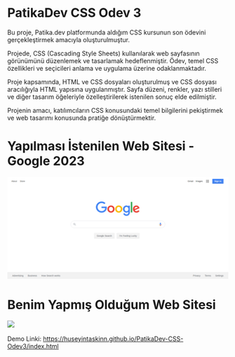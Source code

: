 # PatikaDev CSS Odev 3

Bu proje, Patika.dev platformunda aldığım CSS kursunun son ödevini gerçekleştirmek amacıyla oluşturulmuştur.

Projede, CSS (Cascading Style Sheets) kullanılarak web sayfasının görünümünü düzenlemek ve tasarlamak hedeflenmiştir. Ödev, temel CSS özellikleri ve seçicileri anlama ve uygulama üzerine odaklanmaktadır.

Proje kapsamında, HTML ve CSS dosyaları oluşturulmuş ve CSS dosyası aracılığıyla HTML yapısına uygulanmıştır. Sayfa düzeni, renkler, yazı stilleri ve diğer tasarım öğeleriyle özelleştirilerek istenilen sonuç elde edilmiştir.

Projenin amacı, katılımcıların CSS konusundaki temel bilgilerini pekiştirmek ve web tasarımı konusunda pratiğe dönüştürmektir. 

# Yapılması İstenilen Web Sitesi - Google 2023

<img src="https://raw.githubusercontent.com/Kodluyoruz/taskforce/main/css/odev2/figures/googlehomepage.png"/>

# Benim Yapmış Olduğum Web Sitesi

<img src="https://i.hizliresim.com/4pdyalc.png"/>

Demo Linki: https://huseyintaskinn.github.io/PatikaDev-CSS-Odev3/index.html
